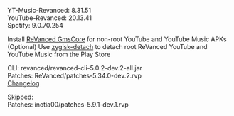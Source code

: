 YT-Music-Revanced: 8.31.51  
YouTube-Revanced: 20.13.41  
Spotify: 9.0.70.254  

Install [ReVanced GmsCore](https://github.com/ReVanced/GmsCore/releases/latest) for non-root YouTube and YouTube Music APKs  
(Optional) Use [zygisk-detach](https://github.com/j-hc/zygisk-detach/releases/latest) to detach root ReVanced YouTube and YouTube Music from the Play Store
  
CLI: revanced/revanced-cli-5.0.2-dev.2-all.jar  
Patches: ReVanced/patches-5.34.0-dev.2.rvp  
[Changelog](https://github.com/ReVanced/revanced-patches/releases/tag/v5.34.0-dev.2)  

Skipped:  
Patches: inotia00/patches-5.9.1-dev.1.rvp              
